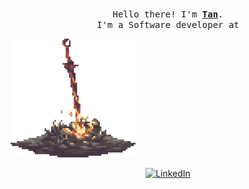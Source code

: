 <p align="center">
  <br>
  <samp>
    Hello there! I'm <b><a rel="nofollow noopener noreferrer" target="_blank" href="https://www.linkedin.com/in/facundo-elias-lopez-9899261a1/">Tan</a></b>.
    <br>I'm a Software developer at <a href=">Softtek.</a><br>

</samp>

  <img src="https://giffiles.alphacoders.com/146/14623.gif" width="200"/>

</p>


<img src="https://raw.githubusercontent.com/TanZng/TanZng/master/assets/bonefire.gif" width="200"/>

<p align="center">
  <a rel="nofollow noopener noreferrer" target="_blank" href="https://www.linkedin.com/in/tania-r-zuniga/">
  <img src=""https://www.linkedin.com/in/facundo-elias-lopez-9899261a1/" width="30px" alt="LinkedIn"></a>


</samp>
</details>
